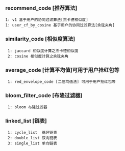 ###  recommend_code [推荐算法]
    1: v1 基于用户的协同过滤算法[杰卡德相似度]
    1: user_cf_by_cosine 基于用户的协同过滤算法[余弦夹角]

###  similarity_code [相似度算法]
     1: jaccard 相似度计算之杰卡德相似度
     2: cosine 相似度计算之余弦夹角
     
###  average_code  [计算平均值]可用于用户抢红包等
     1: red_envelope_code [二倍均值法] 可用于用户抢红包等
     
###  bloom_filter_code  [布隆过滤器]
     1: bloom 布隆过滤器
     
###  linked_list  [链表]
     1: cycle_list  循环链表
     2: double_list 双向链表
     3: single_list 单向链表